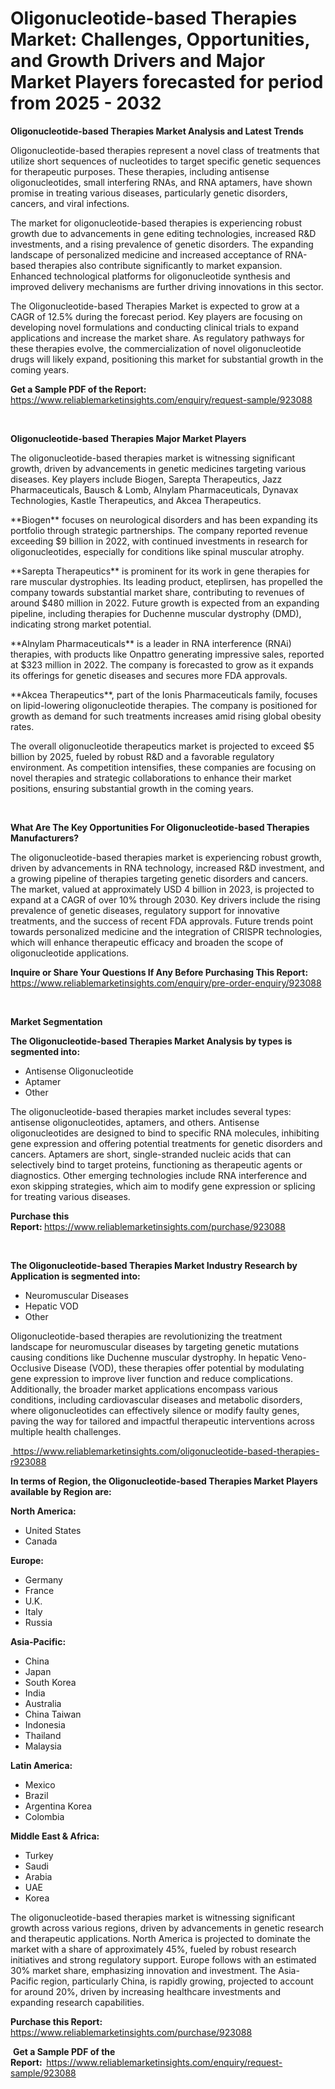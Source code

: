 <p><h1>Oligonucleotide-based Therapies Market: Challenges, Opportunities, and Growth Drivers and Major Market Players forecasted for period from 2025 - 2032</h1></p><p><strong>Oligonucleotide-based Therapies Market Analysis and Latest Trends</strong></p>
<p><p>Oligonucleotide-based therapies represent a novel class of treatments that utilize short sequences of nucleotides to target specific genetic sequences for therapeutic purposes. These therapies, including antisense oligonucleotides, small interfering RNAs, and RNA aptamers, have shown promise in treating various diseases, particularly genetic disorders, cancers, and viral infections.</p><p>The market for oligonucleotide-based therapies is experiencing robust growth due to advancements in gene editing technologies, increased R&D investments, and a rising prevalence of genetic disorders. The expanding landscape of personalized medicine and increased acceptance of RNA-based therapies also contribute significantly to market expansion. Enhanced technological platforms for oligonucleotide synthesis and improved delivery mechanisms are further driving innovations in this sector.</p><p>The Oligonucleotide-based Therapies Market is expected to grow at a CAGR of 12.5% during the forecast period. Key players are focusing on developing novel formulations and conducting clinical trials to expand applications and increase the market share. As regulatory pathways for these therapies evolve, the commercialization of novel oligonucleotide drugs will likely expand, positioning this market for substantial growth in the coming years.</p></p>
<p><strong>Get a Sample PDF of the Report:&nbsp;</strong> <a href="https://www.reliablemarketinsights.com/enquiry/request-sample/923088?utm_campaign=3038&utm_medium=2&utm_source=Github&utm_content=ia&utm_term=13042025&utm_id=oligonucleotide-based-therapies">https://www.reliablemarketinsights.com/enquiry/request-sample/923088</a></p>
<p>&nbsp;</p>
<p><strong>Oligonucleotide-based Therapies Major Market Players</strong></p>
<p><p>The oligonucleotide-based therapies market is witnessing significant growth, driven by advancements in genetic medicines targeting various diseases. Key players include Biogen, Sarepta Therapeutics, Jazz Pharmaceuticals, Bausch & Lomb, Alnylam Pharmaceuticals, Dynavax Technologies, Kastle Therapeutics, and Akcea Therapeutics.</p><p>**Biogen** focuses on neurological disorders and has been expanding its portfolio through strategic partnerships. The company reported revenue exceeding $9 billion in 2022, with continued investments in research for oligonucleotides, especially for conditions like spinal muscular atrophy.</p><p>**Sarepta Therapeutics** is prominent for its work in gene therapies for rare muscular dystrophies. Its leading product, eteplirsen, has propelled the company towards substantial market share, contributing to revenues of around $480 million in 2022. Future growth is expected from an expanding pipeline, including therapies for Duchenne muscular dystrophy (DMD), indicating strong market potential.</p><p>**Alnylam Pharmaceuticals** is a leader in RNA interference (RNAi) therapies, with products like Onpattro generating impressive sales, reported at $323 million in 2022. The company is forecasted to grow as it expands its offerings for genetic diseases and secures more FDA approvals.</p><p>**Akcea Therapeutics**, part of the Ionis Pharmaceuticals family, focuses on lipid-lowering oligonucleotide therapies. The company is positioned for growth as demand for such treatments increases amid rising global obesity rates.</p><p>The overall oligonucleotide therapeutics market is projected to exceed $5 billion by 2025, fueled by robust R&D and a favorable regulatory environment. As competition intensifies, these companies are focusing on novel therapies and strategic collaborations to enhance their market positions, ensuring substantial growth in the coming years.</p></p>
<p>&nbsp;</p>
<p><strong>What Are The Key Opportunities For Oligonucleotide-based Therapies Manufacturers?</strong></p>
<p><p>The oligonucleotide-based therapies market is experiencing robust growth, driven by advancements in RNA technology, increased R&D investment, and a growing pipeline of therapies targeting genetic disorders and cancers. The market, valued at approximately USD 4 billion in 2023, is projected to expand at a CAGR of over 10% through 2030. Key drivers include the rising prevalence of genetic diseases, regulatory support for innovative treatments, and the success of recent FDA approvals. Future trends point towards personalized medicine and the integration of CRISPR technologies, which will enhance therapeutic efficacy and broaden the scope of oligonucleotide applications.</p></p>
<p><strong>Inquire or Share Your Questions If Any Before Purchasing This Report:</strong> <a href="https://www.reliablemarketinsights.com/enquiry/pre-order-enquiry/923088?utm_campaign=3038&utm_medium=2&utm_source=Github&utm_content=ia&utm_term=13042025&utm_id=oligonucleotide-based-therapies">https://www.reliablemarketinsights.com/enquiry/pre-order-enquiry/923088</a></p>
<p>&nbsp;</p>
<p><strong>Market Segmentation</strong></p>
<p><strong>The Oligonucleotide-based Therapies Market Analysis by types is segmented into:</strong></p>
<p><ul><li>Antisense Oligonucleotide</li><li>Aptamer</li><li>Other</li></ul></p>
<p><p>The oligonucleotide-based therapies market includes several types: antisense oligonucleotides, aptamers, and others. Antisense oligonucleotides are designed to bind to specific RNA molecules, inhibiting gene expression and offering potential treatments for genetic disorders and cancers. Aptamers are short, single-stranded nucleic acids that can selectively bind to target proteins, functioning as therapeutic agents or diagnostics. Other emerging technologies include RNA interference and exon skipping strategies, which aim to modify gene expression or splicing for treating various diseases.</p></p>
<p><strong>Purchase this Report:&nbsp;</strong><a href="https://www.reliablemarketinsights.com/purchase/923088?utm_campaign=3038&utm_medium=2&utm_source=Github&utm_content=ia&utm_term=13042025&utm_id=oligonucleotide-based-therapies">https://www.reliablemarketinsights.com/purchase/923088</a></p>
<p>&nbsp;</p>
<p><strong>The Oligonucleotide-based Therapies Market Industry Research by Application is segmented into:</strong></p>
<p><ul><li>Neuromuscular Diseases</li><li>Hepatic VOD</li><li>Other</li></ul></p>
<p><p>Oligonucleotide-based therapies are revolutionizing the treatment landscape for neuromuscular diseases by targeting genetic mutations causing conditions like Duchenne muscular dystrophy. In hepatic Veno-Occlusive Disease (VOD), these therapies offer potential by modulating gene expression to improve liver function and reduce complications. Additionally, the broader market applications encompass various conditions, including cardiovascular diseases and metabolic disorders, where oligonucleotides can effectively silence or modify faulty genes, paving the way for tailored and impactful therapeutic interventions across multiple health challenges.</p></p>
<p><a href="https://www.reliablemarketinsights.com/oligonucleotide-based-therapies-r923088?utm_campaign=3038&utm_medium=2&utm_source=Github&utm_content=ia&utm_term=13042025&utm_id=oligonucleotide-based-therapies">&nbsp;https://www.reliablemarketinsights.com/oligonucleotide-based-therapies-r923088</a></p>
<p><strong>In terms of Region, the Oligonucleotide-based Therapies Market Players available by Region are:</strong></p>
<p>
    <p> <strong> North America: </strong>
        <ul>
            <li>United States</li>
            <li>Canada</li>
        </ul>
        </p> 
    <p> <strong> Europe: </strong>
        <ul>
            <li>Germany</li>
            <li>France</li>
            <li>U.K.</li>
            <li>Italy</li>
            <li>Russia</li>
        </ul>
        </p> 
    <p> <strong> Asia-Pacific: </strong>
        <ul>
            <li>China</li>
            <li>Japan</li>
            <li>South Korea</li>
            <li>India</li>
            <li>Australia</li>
            <li>China Taiwan</li>
            <li>Indonesia</li>
            <li>Thailand</li>
            <li>Malaysia</li>
        </ul>
        </p> 
    <p> <strong> Latin America: </strong>
        <ul>
            <li>Mexico</li>
            <li>Brazil</li>
            <li>Argentina Korea</li>
            <li>Colombia</li>
        </ul>
        </p> 
    <p> <strong> Middle East & Africa: </strong>
        <ul>
            <li>Turkey</li>
            <li>Saudi</li>
            <li>Arabia</li>
            <li>UAE</li>
            <li>Korea</li>
        </ul>
    </p>
    </p>
<p><p>The oligonucleotide-based therapies market is witnessing significant growth across various regions, driven by advancements in genetic research and therapeutic applications. North America is projected to dominate the market with a share of approximately 45%, fueled by robust research initiatives and strong regulatory support. Europe follows with an estimated 30% market share, emphasizing innovation and investment. The Asia-Pacific region, particularly China, is rapidly growing, projected to account for around 20%, driven by increasing healthcare investments and expanding research capabilities.</p></p>
<p><strong>Purchase this Report: </strong><a href="https://www.reliablemarketinsights.com/purchase/923088?utm_campaign=3038&utm_medium=2&utm_source=Github&utm_content=ia&utm_term=13042025&utm_id=oligonucleotide-based-therapies">https://www.reliablemarketinsights.com/purchase/923088</a></p>
<p>&nbsp;<strong>Get a Sample PDF of the Report:&nbsp;&nbsp;</strong><a href="https://www.reliablemarketinsights.com/enquiry/request-sample/923088?utm_campaign=3038&utm_medium=2&utm_source=Github&utm_content=ia&utm_term=13042025&utm_id=oligonucleotide-based-therapies">https://www.reliablemarketinsights.com/enquiry/request-sample/923088</a></p>
<p><strong></strong></p>
<p><p></p><p></p><p></p></p>